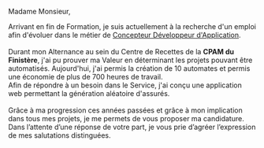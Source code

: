 Madame Monsieur,

Arrivant en fin de Formation, je suis actuellement à la recherche d'un emploi afin d'évoluer dans le métier de [Concepteur Développeur d'Application](#).
<br><br>Durant mon Alternance au sein du Centre de Recettes de la **CPAM du Finistère**, j'ai pu prouver ma Valeur en déterminant les projets pouvant être automatisés.
Aujourd'hui, j'ai permis la création de 10 automates et permis une économie de plus de 700 heures de travail.
<br>Afin de répondre à un besoin dans le Service, j'ai conçu une application web permettant la génération aléatoire d'assurés.
<br><br>
Grâce à ma progression ces
années passées et grâce à mon implication dans tous mes projets, je me permets de
vous proposer ma candidature.
<br>Dans l’attente d’une réponse de votre part, je vous prie d’agréer l’expression de mes
salutations distinguées.
